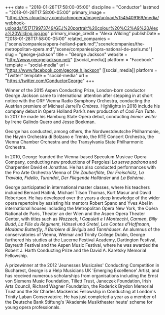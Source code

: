 +++
date = "2018-01-28T17:58:00-05:00"
discipline = "Conductor"
lastmod = "2018-01-28T17:58:00-05:00"
primary_image = "https://res.cloudinary.com/schmopera/image/upload/v1545409169/media/webhook-uploads/1517179973749/GEJ%20portrait%20colour%20%C2%A9%20Alexa%20Wilding.jpg.jpg"
primary_image_credit = "Alexa Wilding"
publishDate = "2018-01-28T17:58:00-05:00"
related_companies = ["scene/companies/opera-holland-park.md","scene/companies/the-metropolitan-opera.md","scene/companies/opra-national-de-paris.md"]
slug = "george-jackson"
title = "George Jackson"
website = "http://www.georgejackson.net/"
[[social_media]]
platform = "Facebook"
template = "social-media"
url = "https://www.facebook.com/george.h.jackson"
[[social_media]]
platform = "Twitter"
template = "social-media"
url = "https://twitter.com/ConductorGeorge"
+++

Winner of the 2015 Aspen Conducting Prize, London-born conductor George Jackson came to international attention after stepping in at short notice with the ORF Vienna Radio Symphony Orchestra, conducting the Austrian premiere of Michael Jarrell’s *Ombres*. Highlights in 2018 include his company debut in Opera Holland Park’s new production of *Così Fan Tutte*. In 2017 he made his Hamburg State Opera debut, conducting *Immer weiter* by Irene Galindo Quero and Jesse Boekman.

George has conducted, among others, the Nordwestdeutsche Philharmonie, the Haydn Orchestra di Bolzano e Trento, the RTÉ Concert Orchestra, the Vienna Chamber Orchestra and the Transylvania State Philharmonic Orchestra.

In 2010, George founded the Vienna-based Speculum Musicae Opera Company, conducting new productions of Pergolesi *La serva padrona* and Charpentier David et Jonathas. He has also conducted performances with the Pro Arte Orchestra Vienna of *Die Zauberflöte*, *Der Freischütz*, *La Traviata*, *Fidelio*, *Turandot*, *Der Fliegende Holländer* and *La Bohème*.

George participated in international master classes, where his teachers included Bernard Haitink, Michael Tilson Thomas, Kurt Masur and David Robertson. He has developed over the years a deep knowledge of the wider opera repertoire by assisting his mentors Robert Spano and Yves Abel in international houses including the Metropolitan Opera New York, the Opéra National de Paris, Theater an der Wien and the Aspen Opera Theater Center, with titles such as *Wozzeck*, *I Capuleti e I Montecchi*, *Carmen*, *Billy Budd*, *La Fille du Régiment*, *Hänsel und Gretel*, *Les Contes d’Hoffmann*, *Madama Butterfly*, *Il Barbiere di Siviglia* and *Tannhäuser*. An alumnus of the conservatories of Vienna, Weimar and Trinity College Dublin, George furthered his studies at the Lucerne Festival Academy, Dartington Festival, Bayreuth Festival and the Aspen Music Festival, where he was awarded the Robert J. Harth Conducting Prize and the David A. Karetsky Memorial Fellowship.

A prizewinner at the 2012 'Jeunesses Musicales' Conducting Competition in Bucharest, George is a Help Musicians UK 'Emerging Excellence' Artist, and has received numerous scholarships from organisations including the Ernst von Siemens Music Foundation, Tillett Trust, Janeczek Foundation, Irish Arts Council, Richard Wagner Foundation, the Roderick Brydon Memorial Trust and the Sir Charles Mackerras Fellowship in Conducting at London's Trinity Laban Conservatoire. He has just completed a year as a member of the Deutsche Bank Stiftung's 'Akademie Musiktheater heute' scheme for young opera professionals.
